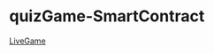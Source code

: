 # quizGame-SmartContract
[LiveGame]((https://etherscan.io/address/0xdE5639E6d4Ea2D1e931b803a910D6EA86aCE072F))